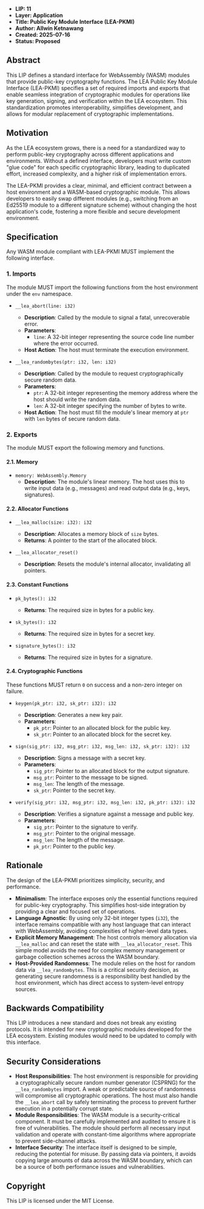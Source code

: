 * **LIP: 11**
* **Layer: Application**
* **Title: Public Key Module Interface (LEA-PKMI)**
* **Author: Allwin Ketnawang**
* **Created: 2025-07-16**
* **Status: Proposed**

## Abstract

This LIP defines a standard interface for WebAssembly (WASM) modules that provide public-key cryptography functions. The LEA Public Key Module Interface (LEA-PKMI) specifies a set of required imports and exports that enable seamless integration of cryptographic modules for operations like key generation, signing, and verification within the LEA ecosystem. This standardization promotes interoperability, simplifies development, and allows for modular replacement of cryptographic implementations.

## Motivation

As the LEA ecosystem grows, there is a need for a standardized way to perform public-key cryptography across different applications and environments. Without a defined interface, developers must write custom "glue code" for each specific cryptographic library, leading to duplicated effort, increased complexity, and a higher risk of implementation errors.

The LEA-PKMI provides a clear, minimal, and efficient contract between a host environment and a WASM-based cryptographic module. This allows developers to easily swap different modules (e.g., switching from an Ed25519 module to a different signature scheme) without changing the host application's code, fostering a more flexible and secure development environment.

## Specification

Any WASM module compliant with LEA-PKMI MUST implement the following interface.

### 1. Imports

The module MUST import the following functions from the host environment under the `env` namespace.

- `__lea_abort(line: i32)`
  - **Description**: Called by the module to signal a fatal, unrecoverable error.
  - **Parameters**:
    - `line`: A 32-bit integer representing the source code line number where the error occurred.
  - **Host Action**: The host must terminate the execution environment.

- `__lea_randombytes(ptr: i32, len: i32)`
  - **Description**: Called by the module to request cryptographically secure random data.
  - **Parameters**:
    - `ptr`: A 32-bit integer representing the memory address where the host should write the random data.
    - `len`: A 32-bit integer specifying the number of bytes to write.
  - **Host Action**: The host must fill the module's linear memory at `ptr` with `len` bytes of secure random data.

### 2. Exports

The module MUST export the following memory and functions.

#### 2.1. Memory

- `memory: WebAssembly.Memory`
  - **Description**: The module's linear memory. The host uses this to write input data (e.g., messages) and read output data (e.g., keys, signatures).

#### 2.2. Allocator Functions

- `__lea_malloc(size: i32): i32`
  - **Description**: Allocates a memory block of `size` bytes.
  - **Returns**: A pointer to the start of the allocated block.

- `__lea_allocator_reset()`
  - **Description**: Resets the module's internal allocator, invalidating all pointers.

#### 2.3. Constant Functions

- `pk_bytes(): i32`
  - **Returns**: The required size in bytes for a public key.

- `sk_bytes(): i32`
  - **Returns**: The required size in bytes for a secret key.

- `signature_bytes(): i32`
  - **Returns**: The required size in bytes for a signature.

#### 2.4. Cryptographic Functions

These functions MUST return `0` on success and a non-zero integer on failure.

- `keygen(pk_ptr: i32, sk_ptr: i32): i32`
  - **Description**: Generates a new key pair.
  - **Parameters**:
    - `pk_ptr`: Pointer to an allocated block for the public key.
    - `sk_ptr`: Pointer to an allocated block for the secret key.

- `sign(sig_ptr: i32, msg_ptr: i32, msg_len: i32, sk_ptr: i32): i32`
  - **Description**: Signs a message with a secret key.
  - **Parameters**:
    - `sig_ptr`: Pointer to an allocated block for the output signature.
    - `msg_ptr`: Pointer to the message to be signed.
    - `msg_len`: The length of the message.
    - `sk_ptr`: Pointer to the secret key.

- `verify(sig_ptr: i32, msg_ptr: i32, msg_len: i32, pk_ptr: i32): i32`
  - **Description**: Verifies a signature against a message and public key.
  - **Parameters**:
    - `sig_ptr`: Pointer to the signature to verify.
    - `msg_ptr`: Pointer to the original message.
    - `msg_len`: The length of the message.
    - `pk_ptr`: Pointer to the public key.

## Rationale

The design of the LEA-PKMI prioritizes simplicity, security, and performance.

- **Minimalism**: The interface exposes only the essential functions required for public-key cryptography. This simplifies host-side integration by providing a clear and focused set of operations.
- **Language Agnostic**: By using only 32-bit integer types (`i32`), the interface remains compatible with any host language that can interact with WebAssembly, avoiding complexities of higher-level data types.
- **Explicit Memory Management**: The host controls memory allocation via `__lea_malloc` and can reset the state with `__lea_allocator_reset`. This simple model avoids the need for complex memory management or garbage collection schemes across the WASM boundary.
- **Host-Provided Randomness**: The module relies on the host for random data via `__lea_randombytes`. This is a critical security decision, as generating secure randomness is a responsibility best handled by the host environment, which has direct access to system-level entropy sources.

## Backwards Compatibility

This LIP introduces a new standard and does not break any existing protocols. It is intended for new cryptographic modules developed for the LEA ecosystem. Existing modules would need to be updated to comply with this interface.

## Security Considerations

- **Host Responsibilities**: The host environment is responsible for providing a cryptographically secure random number generator (CSPRNG) for the `__lea_randombytes` import. A weak or predictable source of randomness will compromise all cryptographic operations. The host must also handle the `__lea_abort` call by safely terminating the process to prevent further execution in a potentially corrupt state.
- **Module Responsibilities**: The WASM module is a security-critical component. It must be carefully implemented and audited to ensure it is free of vulnerabilities. The module should perform all necessary input validation and operate with constant-time algorithms where appropriate to prevent side-channel attacks.
- **Interface Security**: The interface itself is designed to be simple, reducing the potential for misuse. By passing data via pointers, it avoids copying large amounts of data across the WASM boundary, which can be a source of both performance issues and vulnerabilities.

## Copyright

This LIP is licensed under the MIT License.
